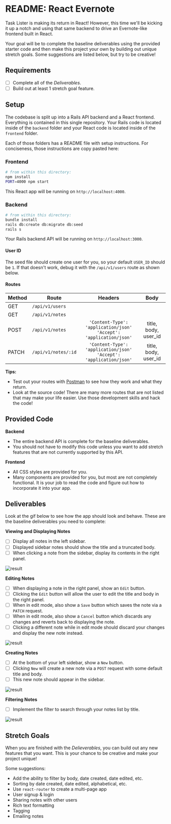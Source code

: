 README: React Evernote
======================

Task Lister is making its return in React! However, this time we'll be kicking it up a notch and using that same backend to drive an Evernote-like frontend built in React.

Your goal will be to complete the baseline deliverables using the provided starter code and then make this project your own by building out unique stretch goals. Some suggestions are listed below, but try to be creative!

## Requirements

- [ ] Complete all of the *Deliverables*.
- [ ] Build out at least 1 stretch goal feature.

## Setup

The codebase is split up into a Rails API backend and a React frontend. Everything is contained in this single repository. Your Rails code is located inside of the `backend` folder and your React code is located inside of the `frontend` folder.

Each of those folders has a README file with setup instructions. For conciseness, those instructions are copy pasted here:

### Frontend

```sh
# from within this directory:
npm install
PORT=4000 npm start
```

This React app will be running on `http://localhost:4000`.

### Backend

```sh
# from within this directory:
bundle install
rails db:create db:migrate db:seed
rails s
```

Your Rails backend API will be running on `http://localhost:3000`.

#### User ID

The seed file should create one user for you, so your default `USER_ID` should be `1`. If that doesn't work, debug it with the `/api/v1/users` route as shown below.

#### Routes

| Method | Route               | Headers                                                              | Body                 |
| ------ | ------------------- |:--------------------------------------------------------------------:|:--------------------:|
| GET    | `/api/v1/users`     |                                                                      |                      |
| GET    | `/api/v1/notes`     |                                                                      |                      |
| POST   | `/api/v1/notes`     | `'Content-Type': 'application/json'`<br/>`'Accept': 'application/json'` | title, body, user_id |
| PATCH  | `/api/v1/notes/:id` | `'Content-Type': 'application/json'`<br/>`'Accept': 'application/json'` | title, body, user_id |

**Tips:**

* Test out your routes with [Postman](https://www.getpostman.com/) to see how they work and what they return.
* Look at the source code! There are many more routes that are not listed that may make your life easier. Use those development skills and hack the code!

## Provided Code

**Backend**

* The entire backend API is complete for the baseline deliverables.
* You should not have to modify this code unless you want to add stretch features that are not currently supported by this API.

**Frontend**

* All CSS styles are provided for you.
* Many components are provided for you, but most are not completely functional. It is your job to read the code and figure out how to incorporate it into your app.

## Deliverables

Look at the gif below to see how the app should look and behave. These are the baseline deliverables you need to complete:

**Viewing and Displaying Notes**

- [ ] Display all notes in the left sidebar.
- [ ] Displayed sidebar notes should show the title and a truncated body.
- [ ] When clicking a note from the sidebar, display its contents in the right panel.

![result](react-evernote-display.gif)

**Editing Notes**

- [ ] When displaying a note in the right panel, show an `Edit` button.
- [ ] Clicking the `Edit` button will allow the user to edit the title and body in the right panel.
- [ ] When in edit mode, also show a `Save` button which saves the note via a `PATCH` request.
- [ ] When in edit mode, also show a `Cancel` button which discards any changes and reverts back to displaying the note.
- [ ] Clicking a different note while in edit mode should discard your changes and display the new note instead.

![result](react-evernote-edit.gif)

**Creating Notes**

- [ ] At the bottom of your left sidebar, show a `New` button.
- [ ] Clicking `New` will create a new note via a `POST` request with some default title and body.
- [ ] This new note should appear in the sidebar.

![result](react-evernote-create.gif)

**Filtering Notes**

- [ ] Implement the filter to search through your notes list by title.

![result](react-evernote-filter.gif)

## Stretch Goals

When you are finished with the *Delieverables*, you can build out any new features that you want. This is your chance to be creative and make your project unique!

Some suggestions:

- Add the ability to filter by body, date created, date edited, etc.
- Sorting by date created, date edited, alphabetical, etc.
- Use `react-router` to create a multi-page app
- User signup & login
- Sharing notes with other users
- Rich text formatting
- Tagging
- Emailing notes
